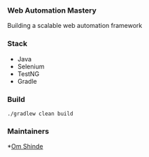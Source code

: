 ### Web Automation Mastery
Building a scalable web automation framework

### Stack
* Java
* Selenium
* TestNG
* Gradle

### Build
```shell
./gradlew clean build
```

### Maintainers
*[Om Shinde](https://github.com/RedSkull5143)